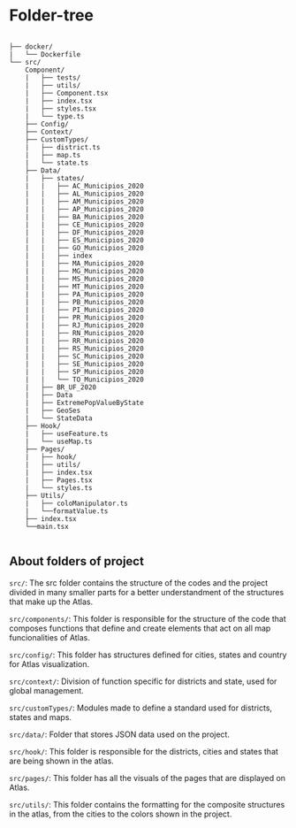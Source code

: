 # Folder-tree


```

├── docker/
|   └── Dockerfile
└── src/  
    Component/
    |   ├── tests/
    |   ├── utils/
    |   ├── Component.tsx
    |   ├── index.tsx
    |   ├── styles.tsx 
    |   └── type.ts
    ├── Config/
    ├── Context/
    ├── CustomTypes/
    |   ├── district.ts
    |   ├── map.ts
    |   └── state.ts
    ├── Data/
    |   ├── states/
    |   |   ├── AC_Municipios_2020
    |   |   ├── AL_Municipios_2020
    |   |   ├── AM_Municipios_2020
    |   |   ├── AP_Municipios_2020
    |   |   ├── BA_Municipios_2020
    |   |   ├── CE_Municipios_2020
    |   |   ├── DF_Municipios_2020
    |   |   ├── ES_Municipios_2020
    |   |   ├── GO_Municipios_2020
    |   |   ├── index
    |   |   ├── MA_Municipios_2020
    |   |   ├── MG_Municipios_2020
    |   |   ├── MS_Municipios_2020
    |   |   ├── MT_Municipios_2020
    |   |   ├── PA_Municipios_2020
    |   |   ├── PB_Municipios_2020
    |   |   ├── PI_Municipios_2020
    |   |   ├── PR_Municipios_2020
    |   |   ├── RJ_Municipios_2020
    |   |   ├── RN_Municipios_2020
    |   |   ├── RR_Municipios_2020
    |   |   ├── RS_Municipios_2020
    |   |   ├── SC_Municipios_2020
    |   |   ├── SE_Municipios_2020
    |   |   ├── SP_Municipios_2020
    |   |   └── TO_Municipios_2020
    |   ├── BR_UF_2020
    |   ├── Data
    |   ├── ExtremePopValueByState
    |   ├── GeoSes
    |   └── StateData
    ├── Hook/
    |   ├── useFeature.ts
    |   └── useMap.ts
    ├── Pages/
    |   ├── hook/
    |   ├── utils/
    |   ├── index.tsx
    |   ├── Pages.tsx
    |   └── styles.ts
    ├── Utils/
    |   ├── coloManipulator.ts
    |   └──formatValue.ts
    ├── index.tsx
    └──main.tsx 
    
 ``` 
 
## About folders of project

`src/`: The src folder contains the structure of the codes and the project divided in many smaller parts for a better understandment of the structures that make up the Atlas.

`src/components/`: This folder is responsible for the structure of the code that composes functions that define and create elements that act on all map funcionalities of Atlas.

`src/config/`:  This folder has structures defined for cities, states and country for Atlas visualization.

`src/context/`: Division of function specific for districts and state, used for global management.

`src/customTypes/`: Modules made to define a standard used for districts, states and maps. 

`src/data/`: Folder that stores JSON data used on the project.

`src/hook/`: This folder is responsible for the districts, cities and states that are being shown in the atlas.

`src/pages/`: This folder has all the visuals of the pages that are displayed on Atlas.

`src/utils/`: This folder contains the formatting for the composite structures in the atlas, from the cities to the colors shown in the project.




